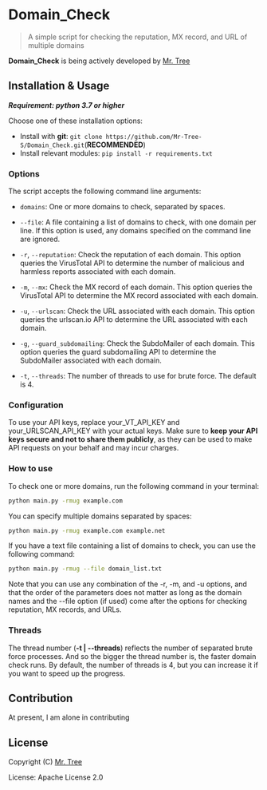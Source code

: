 # Domain_Check

> A simple script for checking the reputation, MX record, and URL of multiple domains

**Domain_Check** is being actively developed by [Mr. Tree](https://github.com/Mr-Tree-S)

## Installation & Usage

***Requirement: python 3.7 or higher***

Choose one of these installation options:

- Install with **git**: `git clone https://github.com/Mr-Tree-S/Domain_Check.git`(**RECOMMENDED**)
- Install relevant modules: `pip install -r requirements.txt`

### Options

The script accepts the following command line arguments:

- `domains`: One or more domains to check, separated by spaces.

- `--file`: A file containing a list of domains to check, with one domain per line. If this option is used, any domains specified on the command line are ignored.

- `-r`, `--reputation`: Check the reputation of each domain. This option queries the VirusTotal API to determine the number of malicious and harmless reports associated with each domain.

- `-m`, `--mx`: Check the MX record of each domain. This option queries the VirusTotal API to determine the MX record associated with each domain.

- `-u`, `--urlscan`: Check the URL associated with each domain. This option queries the urlscan.io API to determine the URL associated with each domain.

- `-g`, `--guard_subdomailing`: Check the SubdoMailer of each domain. This option queries the guard subdomailing API to determine the SubdoMailer associated with each domain.

- `-t`, `--threads`: The number of threads to use for brute force. The default is 4.

### Configuration

To use your API keys, replace your_VT_API_KEY and your_URLSCAN_API_KEY with your actual keys.
Make sure to **keep your API keys secure and not to share them publicly**, as they can be used to make API requests on your behalf and may incur charges.

### How to use

To check one or more domains, run the following command in your terminal:

```bash
python main.py -rmug example.com
```

You can specify multiple domains separated by spaces:

```bash
python main.py -rmug example.com example.net
```

If you have a text file containing a list of domains to check, you can use the following command:

```bash
python main.py -rmug --file domain_list.txt
```

Note that you can use any combination of the -r, -m, and -u options, and that the order of the parameters does not matter as long as the domain names and the --file option (if used) come after the options for checking reputation, MX records, and URLs.

### Threads

The thread number (**-t | --threads**) reflects the number of separated brute force processes. And so the bigger the thread number is, the faster domain check runs. By default, the number of threads is 4, but you can increase it if you want to speed up the progress.

## Contribution

At present, I am alone in contributing

## License

Copyright (C) [Mr. Tree](https://github.com/Mr-Tree-S)

License: Apache License 2.0
